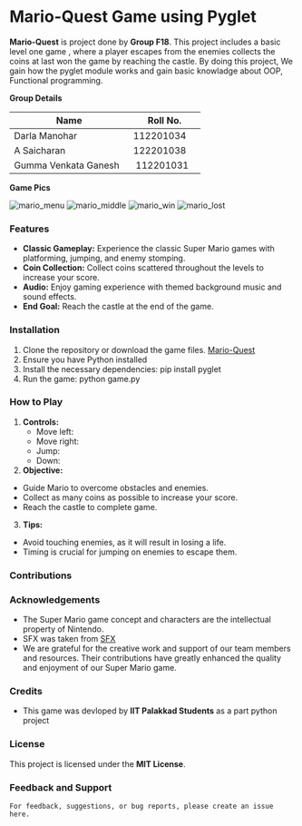 # Mario-Quest Game using Pyglet
**Mario-Quest** is project done by **Group F18**. This project includes a basic level one game , where a player escapes from the enemies collects the coins at last won the game by reaching the castle. By doing this project, We gain how the pyglet module works and gain basic knowladge about OOP, Functional programming.

**Group Details**

| Name                    | Roll No. |
|----------|----------|
| Darla Manohar           | 112201034   |
| A Saicharan             | 122201038   |
| Gumma Venkata Ganesh    | 112201031   |

**Game Pics**

![mario_menu](https://github.com/ManoharDarla2/Mario-Quest/assets/133666424/c5cecf1c-9330-450b-98f7-8ddb378a52d5)
![mario_middle](https://github.com/ManoharDarla2/Mario-Quest/assets/133666424/70ebd7e6-793b-404d-af6f-1791a013255a)
![mario_win](https://github.com/ManoharDarla2/Mario-Quest/assets/133666424/9307e650-f5cd-4a07-9f74-9ce2983f6e82)
![mario_lost](https://github.com/ManoharDarla2/Mario-Quest/assets/133666424/b775d78b-f45c-4b83-aa47-d61173f229a3)

### Features

- **Classic Gameplay:** Experience the classic Super Mario games with platforming, jumping, and enemy stomping.
- **Coin Collection:** Collect coins scattered throughout the levels to increase your score.
- **Audio:** Enjoy gaming experience with themed background music and sound effects.
- **End Goal:** Reach the castle at the end of the game.

### Installation 
  1. Clone the repository or download the game files.
    [Mario-Quest](https://github.com/ManoharDarla2/Mario-Quest.git)
  2. Ensure you have Python installed 
  3. Install the necessary dependencies:
     pip install pyglet
  4. Run the game:
     python game.py

### How to Play

1. **Controls:**
    - Move left: <left arrow key>
    - Move right: <right arrow key>
    - Jump: <space key>
    - Down: <down arrow key>
2. **Objective:**
  - Guide Mario to overcome obstacles and enemies.
  - Collect as many coins as possible to increase your score.
  - Reach the castle to complete game.
3. **Tips:**
  - Avoid touching enemies, as it will result in losing a life.
  - Timing is crucial for jumping on enemies to escape them.
  
### Contributions
  
### Acknowledgements
  - The Super Mario game concept and characters are the intellectual property of Nintendo.
  - SFX was taken from [SFX](https://themushroomkingdom.net/media/smb/wav)
  - We are grateful for the creative work and support of our team members and resources. Their contributions have greatly enhanced the quality and enjoyment of our Super Mario game.

### Credits 
  - This game was devloped by **IIT Palakkad Students** as a part python project 
  
### License
   This project is licensed under the **MIT License**.
  
### Feedback and Support
    For feedback, suggestions, or bug reports, please create an issue here.
  
  
  



